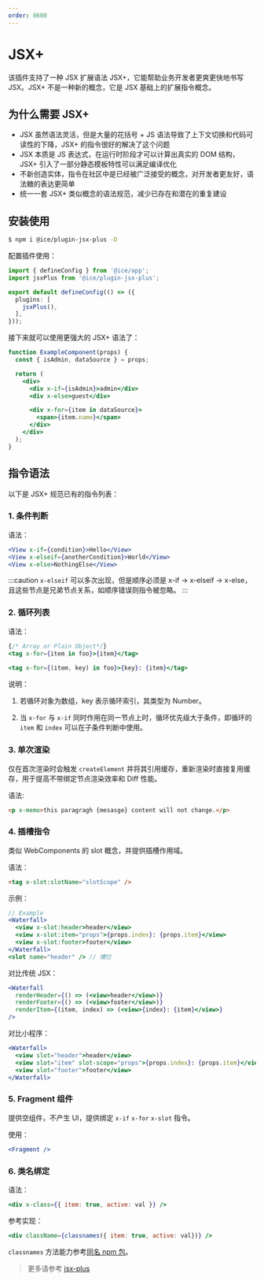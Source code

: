 ```yaml
---
order: 0600
---
```


# JSX+

该插件支持了一种 JSX 扩展语法 JSX+，它能帮助业务开发者更爽更快地书写 JSX。JSX+ 不是一种新的概念，它是 JSX 基础上的扩展指令概念。

## 为什么需要 JSX+

- JSX 虽然语法灵活，但是大量的花括号 + JS 语法导致了上下文切换和代码可读性的下降，JSX+ 的指令很好的解决了这个问题
- JSX 本质是 JS 表达式，在运行时阶段才可以计算出真实的 DOM 结构，JSX+ 引入了一部分静态模板特性可以满足编译优化
- 不新创造实体，指令在社区中是已经被广泛接受的概念，对开发者更友好，语法糖的表达更简单
- 统一一套 JSX+ 类似概念的语法规范，减少已存在和潜在的重复建设

## 安装使用

```bash
$ npm i @ice/plugin-jsx-plus -D
```

配置插件使用：

```ts title="ice.config.mts"
import { defineConfig } from '@ice/app';
import jsxPlus from '@ice/plugin-jsx-plus';

export default defineConfig(() => ({
  plugins: [
    jsxPlus(),
  ],
}));
```

接下来就可以使用更强大的 JSX+ 语法了：

```jsx
function ExampleComponent(props) {
  const { isAdmin, dataSource } = props;

  return (
    <div>
      <div x-if={isAdmin}>admin</div>
      <div x-else>guest</div>

      <div x-for={item in dataSource}>
        <span>{item.name}</span>
      </div>
    </div>
  );
}
```

## 指令语法

以下是 JSX+ 规范已有的指令列表：

### 1. 条件判断

语法：

```jsx
<View x-if={condition}>Hello</View>
<View x-elseif={anotherCondition}>World</View>
<View x-else>NothingElse</View>
```

:::caution
`x-elseif` 可以多次出现，但是顺序必须是 x-if -> x-elseif -> x-else，且这些节点是兄弟节点关系，如顺序错误则指令被忽略。
:::

### 2. 循环列表

语法：

```jsx
{/* Array or Plain Object*/}
<tag x-for={item in foo}>{item}</tag>
  
<tag x-for={(item, key) in foo}>{key}: {item}</tag>
```

说明：

1. 若循环对象为数组，key 表示循环索引，其类型为 Number。

1. 当 `x-for` 与 `x-if` 同时作用在同一节点上时，循环优先级大于条件，即循环的 `item` 和 `index` 可以在子条件判断中使用。



### 3. 单次渲染

仅在首次渲染时会触发 `createElement` 并将其引用缓存，重新渲染时直接复用缓存，用于提高不带绑定节点渲染效率和 Diff 性能。

语法:

```html
<p x-memo>this paragragh {mesasge} content will not change.</p>
```



### 4. 插槽指令

类似 WebComponents 的 slot 概念，并提供插槽作用域。

语法：

```html
<tag x-slot:slotName="slotScope" />
```

示例：

```jsx
// Example
<Waterfall>
  <view x-slot:header>header</view>
  <view x-slot:item="props">{props.index}: {props.item}</view>
  <view x-slot:footer>footer</view>
</Waterfall>
<slot name="header" /> // 槽位
```

对比传统 JSX：

```jsx
<Waterfall
  renderHeader={() => (<view>header</view>)}
  renderFooter={() => (<view>footer</view>)}
  renderItem={(item, index) => (<view>{index}: {item}</view>}
/>
```

对比小程序：

```jsx
<Waterfall>
  <view slot="header">header</view>
  <view slot="item" slot-scope="props">{props.index}: {props.item}</view>
  <view slot="footer">footer</view>
</Waterfall>
```



### 5. Fragment 组件

提供空组件，不产生 UI，提供绑定 `x-if` `x-for` `x-slot` 指令。

使用：

```jsx
<Fragment />
```



### 6. 类名绑定

语法：

```jsx
<div x-class={{ item: true, active: val }} />
```

参考实现：

```jsx
<div className={classnames({ item: true, active: val})} />
```

`classnames` 方法能力参考[同名 npm 包](https://npmjs.com/classnames)。

> 更多请参考 [jsx-plus](https://github.com/jsx-plus/jsx-plus)
